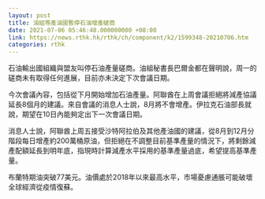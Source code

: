 ```yaml
---
layout: post
title: 油組等產油國暫停石油增產磋商
date: 2021-07-06 05:46:48.000000000 +08:00
link: https://news.rthk.hk/rthk/ch/component/k2/1599348-20210706.htm
categories: rthk
---
```


石油輸出國組織與盟友叫停石油產量磋商。油組秘書長巴爾金都在聲明說，周一的磋商未有取得任何進展，目前亦未決定下次會議日期。

今次會議內容，包括從下月開始增加石油產量。阿聯酋在上周會議拒絕將減產協議延長8個月的建議。來自會議的消息人士說，8月將不會增產。伊拉克石油部長就說，期望在10日內能夠定出下一次會議日期。

消息人士說，阿聯酋上周五接受沙特阿拉伯及其他產油國的建議，從8月到12月分階段每日增產約200萬桶原油，但拒絕在不調整目前基準產量的情況下，將剩餘減產配額延長到明年底，指現時計算減產水平採用的基準產量過底，希望提高基準產量。

布蘭特期油突破77美元。油價處於2018年以來最高水平，市場憂慮通脹可能破壞全球經濟從疫情復蘇。
